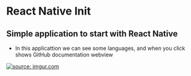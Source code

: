 # React Native Init

## Simple application to start with React Native

- In this applicattion we can see some languages, and when you click shows GitHub documentation webview

<a href="https://imgur.com/TZrZsux"><img src="https://i.imgur.com/TZrZsux.gif" title="source: imgur.com" /></a>
